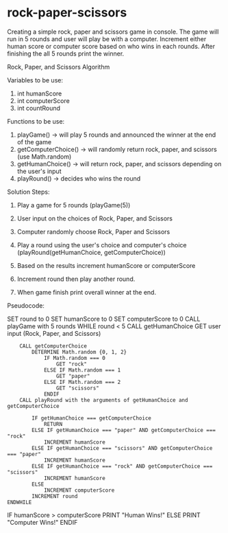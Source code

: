 # rock-paper-scissors

Creating a simple rock, paper and scissors game in console. The game will run in 5 rounds and user will play be with a computer. Increment either human score or computer score based on who wins in each rounds. After finishing the all 5 rounds print the winner.


Rock, Paper, and Scissors Algorithm

Variables to be use:
    
1. int humanScore
2. int computerScore
3. int countRound



Functions to be use:

1. playGame() -> will play 5 rounds and announced the winner at the end of the game
2. getComputerChoice() -> will randomly return rock, paper, and scissors (use Math.random)
3. getHumanChoice() -> will return rock, paper, and scissors depending on the user's input
4. playRound() -> decides who wins the round



Solution Steps:


1. Play a game for 5 rounds (playGame(5))

2. User input on the choices of Rock, Paper, and Scissors

3. Computer randomly choose Rock, Paper and Scissors

4. Play a round using the user's choice and computer's choice (playRound(getHumanChoice, getComputerChoice))

5. Based on the results increment humanScore or computerScore

6. Increment round then play another round.

7. When game finish print overall winner at the end.




Pseudocode:

SET round to 0
SET humanScore to 0
SET computerScore to 0
CALL playGame with 5 rounds
    WHILE round < 5
        CALL getHumanChoice
            GET user input (Rock, Paper, and Scissors)
        
        CALL getComputerChoice
            DETERMINE Math.random {0, 1, 2}
                IF Math.random === 0
                    GET "rock"
                ELSE IF Math.random === 1
                    GET "paper"
                ELSE IF Math.random === 2
                    GET "scissors"
                ENDIF
        CALL playRound with the arguments of getHumanChoice and getComputerChoice
            
            IF getHumanChoice === getComputerChoice
                RETURN
            ELSE IF getHumanChoice === "paper" AND getComputerChoice === "rock"
                INCREMENT humanScore
            ELSE IF getHumanChoice === "scissors" AND getComputerChoice === "paper"
                INCREMENT humanScore
            ELSE IF getHumanChoice === "rock" AND getComputerChoice === "scissors"
                INCREMENT humanScore
            ELSE
                INCREMENT computerScore
            INCREMENT round
    ENDWHILE
IF humanScore > computerScore
    PRINT "Human Wins!"
ELSE
    PRINT "Computer Wins!"
ENDIF


